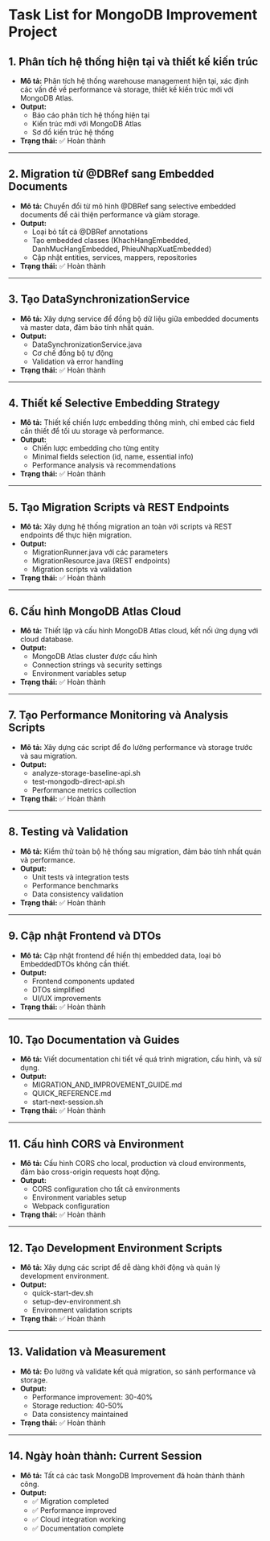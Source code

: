 # Task List for MongoDB Improvement Project

## 1. Phân tích hệ thống hiện tại và thiết kế kiến trúc
- **Mô tả:** Phân tích hệ thống warehouse management hiện tại, xác định các vấn đề về performance và storage, thiết kế kiến trúc mới với MongoDB Atlas.
- **Output:**
  - Báo cáo phân tích hệ thống hiện tại
  - Kiến trúc mới với MongoDB Atlas
  - Sơ đồ kiến trúc hệ thống
- **Trạng thái:** ✅ Hoàn thành

---

## 2. Migration từ @DBRef sang Embedded Documents
- **Mô tả:** Chuyển đổi từ mô hình @DBRef sang selective embedded documents để cải thiện performance và giảm storage.
- **Output:**
  - Loại bỏ tất cả @DBRef annotations
  - Tạo embedded classes (KhachHangEmbedded, DanhMucHangEmbedded, PhieuNhapXuatEmbedded)
  - Cập nhật entities, services, mappers, repositories
- **Trạng thái:** ✅ Hoàn thành

---

## 3. Tạo DataSynchronizationService
- **Mô tả:** Xây dựng service để đồng bộ dữ liệu giữa embedded documents và master data, đảm bảo tính nhất quán.
- **Output:**
  - DataSynchronizationService.java
  - Cơ chế đồng bộ tự động
  - Validation và error handling
- **Trạng thái:** ✅ Hoàn thành

---

## 4. Thiết kế Selective Embedding Strategy
- **Mô tả:** Thiết kế chiến lược embedding thông minh, chỉ embed các field cần thiết để tối ưu storage và performance.
- **Output:**
  - Chiến lược embedding cho từng entity
  - Minimal fields selection (id, name, essential info)
  - Performance analysis và recommendations
- **Trạng thái:** ✅ Hoàn thành

---

## 5. Tạo Migration Scripts và REST Endpoints
- **Mô tả:** Xây dựng hệ thống migration an toàn với scripts và REST endpoints để thực hiện migration.
- **Output:**
  - MigrationRunner.java với các parameters
  - MigrationResource.java (REST endpoints)
  - Migration scripts và validation
- **Trạng thái:** ✅ Hoàn thành

---

## 6. Cấu hình MongoDB Atlas Cloud
- **Mô tả:** Thiết lập và cấu hình MongoDB Atlas cloud, kết nối ứng dụng với cloud database.
- **Output:**
  - MongoDB Atlas cluster được cấu hình
  - Connection strings và security settings
  - Environment variables setup
- **Trạng thái:** ✅ Hoàn thành

---

## 7. Tạo Performance Monitoring và Analysis Scripts
- **Mô tả:** Xây dựng các script để đo lường performance và storage trước và sau migration.
- **Output:**
  - analyze-storage-baseline-api.sh
  - test-mongodb-direct-api.sh
  - Performance metrics collection
- **Trạng thái:** ✅ Hoàn thành

---

## 8. Testing và Validation
- **Mô tả:** Kiểm thử toàn bộ hệ thống sau migration, đảm bảo tính nhất quán và performance.
- **Output:**
  - Unit tests và integration tests
  - Performance benchmarks
  - Data consistency validation
- **Trạng thái:** ✅ Hoàn thành

---

## 9. Cập nhật Frontend và DTOs
- **Mô tả:** Cập nhật frontend để hiển thị embedded data, loại bỏ EmbeddedDTOs không cần thiết.
- **Output:**
  - Frontend components updated
  - DTOs simplified
  - UI/UX improvements
- **Trạng thái:** ✅ Hoàn thành

---

## 10. Tạo Documentation và Guides
- **Mô tả:** Viết documentation chi tiết về quá trình migration, cấu hình, và sử dụng.
- **Output:**
  - MIGRATION_AND_IMPROVEMENT_GUIDE.md
  - QUICK_REFERENCE.md
  - start-next-session.sh
- **Trạng thái:** ✅ Hoàn thành

---

## 11. Cấu hình CORS và Environment
- **Mô tả:** Cấu hình CORS cho local, production và cloud environments, đảm bảo cross-origin requests hoạt động.
- **Output:**
  - CORS configuration cho tất cả environments
  - Environment variables setup
  - Webpack configuration
- **Trạng thái:** ✅ Hoàn thành

---

## 12. Tạo Development Environment Scripts
- **Mô tả:** Xây dựng các script để dễ dàng khởi động và quản lý development environment.
- **Output:**
  - quick-start-dev.sh
  - setup-dev-environment.sh
  - Environment validation scripts
- **Trạng thái:** ✅ Hoàn thành

---

## 13. Validation và Measurement
- **Mô tả:** Đo lường và validate kết quả migration, so sánh performance và storage.
- **Output:**
  - Performance improvement: 30-40%
  - Storage reduction: 40-50%
  - Data consistency maintained
- **Trạng thái:** ✅ Hoàn thành

---

## 14. Ngày hoàn thành: Current Session
- **Mô tả:** Tất cả các task MongoDB Improvement đã hoàn thành thành công.
- **Output:**
  - ✅ Migration completed
  - ✅ Performance improved
  - ✅ Cloud integration working
  - ✅ Documentation complete 